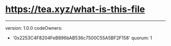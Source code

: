 # https://tea.xyz/what-is-this-file
---
version: 1.0.0
codeOwners:
  - '0x2253C4F8204FeB896bAB536c7500C55A5BF2F158'
quorum: 1

